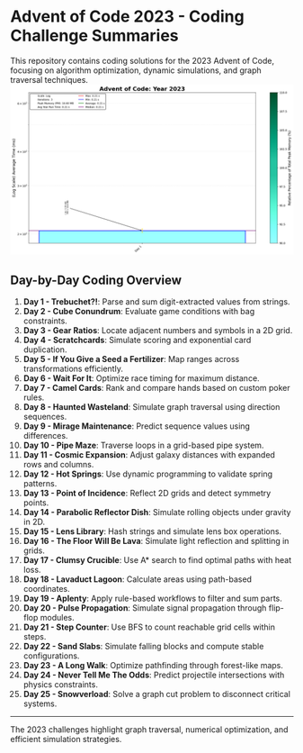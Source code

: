 # Advent of Code 2023 - Coding Challenge Summaries

This repository contains coding solutions for the 2023 Advent of Code, focusing on algorithm optimization, dynamic simulations, and graph traversal techniques.
![2023 Run Time](2023_Log_plot.png)

## Day-by-Day Coding Overview

1. **Day 1 - Trebuchet?!**: Parse and sum digit-extracted values from strings.
2. **Day 2 - Cube Conundrum**: Evaluate game conditions with bag constraints.
3. **Day 3 - Gear Ratios**: Locate adjacent numbers and symbols in a 2D grid.
4. **Day 4 - Scratchcards**: Simulate scoring and exponential card duplication.
5. **Day 5 - If You Give a Seed a Fertilizer**: Map ranges across transformations efficiently.
6. **Day 6 - Wait For It**: Optimize race timing for maximum distance.
7. **Day 7 - Camel Cards**: Rank and compare hands based on custom poker rules.
8. **Day 8 - Haunted Wasteland**: Simulate graph traversal using direction sequences.
9. **Day 9 - Mirage Maintenance**: Predict sequence values using differences.
10. **Day 10 - Pipe Maze**: Traverse loops in a grid-based pipe system.
11. **Day 11 - Cosmic Expansion**: Adjust galaxy distances with expanded rows and columns.
12. **Day 12 - Hot Springs**: Use dynamic programming to validate spring patterns.
13. **Day 13 - Point of Incidence**: Reflect 2D grids and detect symmetry points.
14. **Day 14 - Parabolic Reflector Dish**: Simulate rolling objects under gravity in 2D.
15. **Day 15 - Lens Library**: Hash strings and simulate lens box operations.
16. **Day 16 - The Floor Will Be Lava**: Simulate light reflection and splitting in grids.
17. **Day 17 - Clumsy Crucible**: Use A* search to find optimal paths with heat loss.
18. **Day 18 - Lavaduct Lagoon**: Calculate areas using path-based coordinates.
19. **Day 19 - Aplenty**: Apply rule-based workflows to filter and sum parts.
20. **Day 20 - Pulse Propagation**: Simulate signal propagation through flip-flop modules.
21. **Day 21 - Step Counter**: Use BFS to count reachable grid cells within steps.
22. **Day 22 - Sand Slabs**: Simulate falling blocks and compute stable configurations.
23. **Day 23 - A Long Walk**: Optimize pathfinding through forest-like maps.
24. **Day 24 - Never Tell Me The Odds**: Predict projectile intersections with physics constraints.
25. **Day 25 - Snowverload**: Solve a graph cut problem to disconnect critical systems.

---

The 2023 challenges highlight graph traversal, numerical optimization, and efficient simulation strategies.
